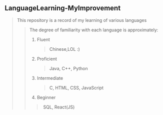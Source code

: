 ## LanguageLearning-MyImprovement

> This repository is a record of my learning of various languages
>
> > The degree of familiarity with each language is approximately:
> >
> > 1. Fluent
> >
> >    >Chinese,LOL :)
> >
> > 2. Proficient
> >
> >    > Java, C++, Python
> >
> > 3. Intermediate
> >
> >    > C, HTML, CSS, JavaScript
> >
> > 4.  Beginner
> >
> >    > ​	SQL, React(JS)

